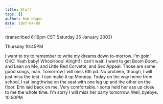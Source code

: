 ```yaml
---
title: Stuff
tags: []
author: Rob Nugen
date: 1987-04-09
---
```


<p class=note>(transcribed 6:19pm CST Saturday 25 January 2003)</p>

<p class=date>Thursday 10:45PM</p>

<p>I want to try to remember to write my dreams down to-morrow.  I'm
goin' OKC!  Yeah baby!  WhooHooo!  Alright!  I can't wait.  I want to
get Boom Boom, and Lean on Me, and Little Red Corvette, and Sex
Appeal.  Those are some good songs, man.  Tomorrow I will miss 6th
pd.  No problem, though, I will just miss the test.  I can make it up
Monday.  Today on the way home from school, I sat lengthwise on the
seat with one leg up and the other on the floor.  Erin laid back on
me.  Very comfortable.  I sorta held her ass up close to me the whole
time.  I'm sorry I will miss her party tomorrow.  Well, byebye.
10:50PM</p>

